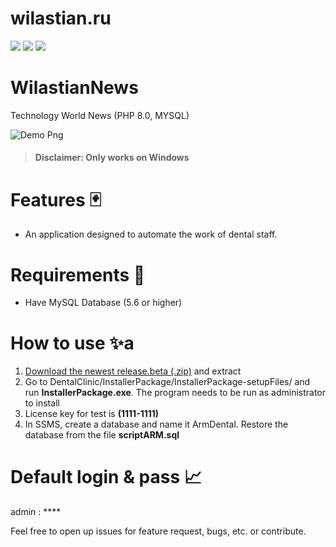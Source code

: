 # wilastian.ru

![](https://img.shields.io/github/repo-size/AlexStrew/WilNews)
![](https://img.shields.io/tokei/lines/github/AlexStrew/WilNews)
![](https://img.shields.io/github/languages/top/AlexStrew/WilNews)

# WilastianNews
Technology World News (PHP 8.0, MYSQL)

![Demo Png](DentalClinic_y3SEUrKOa7.png)

> #### Disclaimer: Only works on Windows

# Features 🃏
- An application designed to automate the work of dental staff.

# Requirements 🎯
- Have MySQL Database (5.6 or higher)

# How to use ✨a
1. [Download the newest release.beta (.zip)](https://github.com/AlexStrew/DentalClinic/releases/latest) and extract
2. Go to DentalClinic/InstallerPackage/InstallerPackage-setupFiles/ and run **InstallerPackage.exe**. The program needs to be run as administrator to install
3. License key for test is **(1111-1111)**
4. In SSMS, create a database and name it ArmDental. Restore the database from the file **scriptARM.sql**

# Default login & pass 📈
admin : ****

Feel free to open up issues for feature request, bugs, etc. or contribute.

